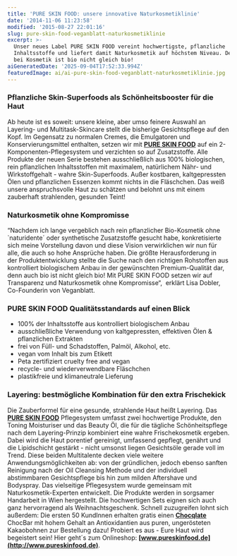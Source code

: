 ```yaml
---
title: 'PURE SKIN FOOD: unsere innovative Naturkosmetiklinie'
date: '2014-11-06 11:23:58'
modified: '2015-08-27 22:01:16'
slug: pure-skin-food-veganblatt-naturkosmetiklinie
excerpt: >-
  Unser neues Label PURE SKIN FOOD vereint hochwertigste, pflanzliche
  Inhaltsstoffe und liefert damit Naturkosmetik auf höchstem Niveau. Denn auch
  bei Kosmetik ist bio nicht gleich bio!
aiGeneratedDate: '2025-09-04T17:52:33.994Z'
featuredImage: ai/ai-pure-skin-food-veganblatt-naturkosmetiklinie.jpg
---
```


### Pflanzliche Skin-Superfoods als Schönheitsbooster für die Haut

Ab heute ist es soweit: unsere kleine, aber umso feinere Auswahl an Layering- und Multitask-Skincare stellt die bisherige Gesichtspflege auf den Kopf. Im Gegensatz zu normalen Cremes, die Emulgatoren und Konservierungsmittel enthalten, setzen wir mit **[PURE SKIN FOOD](http://www.pureskinfood.de/)** auf ein 2-Komponenten-Pflegesystem und verzichten so auf Zusatzstoffe. Alle Produkte der neuen Serie bestehen ausschließlich aus 100% biologischen, rein pflanzlichen Inhaltsstoffen mit maximalem, natürlichem Nähr- und Wirkstoffgehalt - wahre Skin-Superfoods. Außer kostbaren, kaltgepressten Ölen und pflanzlichen Essenzen kommt nichts in die Fläschchen. Das weiß unsere anspruchsvolle Haut zu schätzen und belohnt uns mit einem zauberhaft strahlenden, gesunden Teint!

### Naturkosmetik ohne Kompromisse

“Nachdem ich lange vergeblich nach rein pflanzlicher Bio-Kosmetik ohne \`naturidente´ oder synthetische Zusatzstoffe gesucht habe, konkretisierte sich meine Vorstellung davon und diese Vision verwirklichen wir nun für alle, die auch so hohe Ansprüche haben. Die größte Herausforderung in der Produktentwicklung stellte die Suche nach den richtigen Rohstoffen aus kontrolliert biologischem Anbau in der gewünschten Premium-Qualität dar, denn auch bio ist nicht gleich bio! Mit PURE SKIN FOOD setzen wir auf Transparenz und Naturkosmetik ohne Kompromisse“,  erklärt Lisa Dobler, Co-Founderin von Veganblatt.

### PURE SKIN FOOD Qualitätsstandards auf einen Blick

*   100% der Inhaltsstoffe aus kontrolliert biologischem Anbau
*   ausschließliche Verwendung von kaltgepressten, effektiven Ölen & pflanzlichen Extrakten
*   frei von Füll- und Schadstoffen, Palmöl, Alkohol, etc.
*   vegan vom Inhalt bis zum Etikett
*   Peta zertifiziert cruelty free and vegan
*   recycle- und wiederverwendbare Fläschchen
*   plastikfreie und klimaneutrale Lieferung

[<!-- Image removed (no copyright): shop-leiste.jpg -->](https://www.veganblatt.com/i/shop-leiste.jpg)

### Layering: bestmögliche Kombination für den extra Frischekick

Die Zauberformel für eine gesunde, strahlende Haut heißt Layering. Das [**PURE SKIN FOOD**](http://www.pureskinfood.de/) Pflegesystem umfasst zwei hochwertige Produkte, den Toning Moisturiser und das Beauty Öl, die für die tägliche Schönheitspflege nach dem Layering-Prinzip kombiniert eine wahre Frischekosmetik ergeben. Dabei wird die Haut porentief gereinigt, umfassend gepflegt, genährt und die Lipidschicht gestärkt - nicht umsonst liegen Gesichtsöle gerade voll im Trend. Diese beiden Multitalente decken viele weitere Anwendungsmöglichkeiten ab: von der gründlichen, jedoch ebenso sanften Reinigung nach der Oil Cleansing Methode und der individuell abstimmbaren Gesichtspflege bis hin zum milden Aftershave und Bodyspray. Das vielseitige Pflegesystem wurde gemeinsam mit Naturkosmetik-Experten entwickelt. Die Produkte werden in sorgsamer Handarbeit in Wien hergestellt. Die hochwertigen Sets eignen sich auch ganz hervorragend als Weihnachtsgeschenk. Schnell zuzugreifen lohnt sich außerdem: Die ersten 50 KundInnen erhalten gratis einen **[Chocqlate](https://www.chocqlate.com/)** ChocBar mit hohem Gehalt an Antioxidantien aus puren, ungerösteten Kakaobohnen zur Bestellung dazu! Probiert es aus - Eure Haut wird begeistert sein! Hier geht´s zum Onlineshop: **[www.pureskinfood.de](http://www.pureskinfood.de)**.
